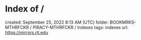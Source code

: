 # Index of /

created: September 25, 2022 8:13 AM (UTC)
folder: BOOKMRKS-MTHRFCKR / PIRACY-MTHRFCKR / Indexes
tags: indexes
url: https://mirrors.rit.edu